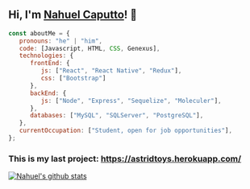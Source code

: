 ## Hi, I'm <a href="https://www.linkedin.com/in/nahuel-caputto/">Nahuel Caputto</a>! 👋

```javascript
const aboutMe = {
   pronouns: "he" | "him",
   code: [Javascript, HTML, CSS, Genexus],
   technologies: {
      frontEnd: {
         js: ["React", "React Native", "Redux"],
         css: ["Bootstrap"]
      },
      backEnd: {
         js: ["Node", "Express", "Sequelize", "Moleculer"],
      },
      databases: ["MySQL", "SQLServer", "PostgreSQL"],
   },
   currentOccupation: ["Student, open for job opportunities"],
};
```
### This is my last project: https://astridtoys.herokuapp.com/

[![Nahuel's github stats](https://github-readme-stats.vercel.app/api?username=nahuelcaputto)](https://github.com/anuraghazra/github-readme-stats)

<!--
**nahuelcaputto/nahuelcaputto** is a ✨ _special_ ✨ repository because its `README.md` (this file) appears on your GitHub profile.

Here are some ideas to get you started:

- 🔭 I’m currently working on ...
- 🌱 I’m currently learning ...
- 👯 I’m looking to collaborate on ...
- 🤔 I’m looking for help with ...
- 💬 Ask me about ...
- 📫 How to reach me: ...
- 😄 Pronouns: ...
- ⚡ Fun fact: ...
-->
